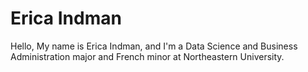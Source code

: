 # Erica Indman

Hello, My name is Erica Indman, and I'm a Data Science and Business Administration major and French minor at Northeastern University.
